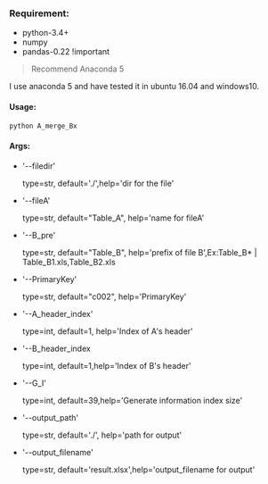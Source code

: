 ### Requirement:
- python-3.4+
- numpy
- pandas-0.22  !important
> Recommend  Anaconda 5

I use anaconda 5 and have tested it in ubuntu 16.04 and windows10.
#### Usage:
```python
python A_merge_Bx
```
#### Args:
- '--filedir'

  type=str, default='./',help='dir for the file'

- '--fileA'

  type=str, default="Table_A", help='name for fileA'

- '--B_pre'

  type=str, default="Table_B", help='prefix of file B',Ex:Table_B* | Table_B1.xls,Table_B2.xls

- '--PrimaryKey'

  type=str, default="c002", help='PrimaryKey'

- '--A_header_index'

  type=int, default=1, help='Index of A\'s header'

- '--B_header_index

  type=int, default=1,help='Index of B\'s header'

- '--G_I'

  type=int, default=39,help='Generate information index size'

- '--output_path'

  type=str, default='./', help='path for output'

- '--output_filename'

  type=str, default='result.xlsx',help='output_filename for output'
